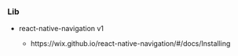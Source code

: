 

<h3>Lib</h3>
<ul>
<li>react-native-navigation v1</li>
<ul><li>https://wix.github.io/react-native-navigation/#/docs/Installing</li></ul>
</ul>